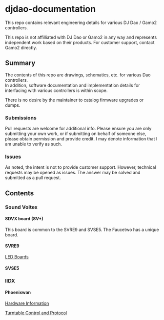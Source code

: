 # djdao-documentation
This repo contains relevant engineering details for various DJ Dao / Gamo2 controllers.

This repo is not affilliated with DJ Dao or Gamo2 in any way and represents independent work based on their products. For customer support, contact Gamo2 directly.

## Summary

The contents of this repo are drawings, schematics, etc. for various Dao controllers.  
In addition, software documentation and implementation details for interfacing with various controllers is within scope.

There is no desire by the maintainer to catalog firmware upgrades or dumps.

### Submissions

Pull requests are welcome for additional info. Please ensure you are only submitting your own work, or if submitting on behalf of someone else, please obtain permission and provide credit. I may denote information that I am unable to verify as such.

### Issues

As noted, the intent is not to provide customer support. However, technical requests may be opened as issues. The answer may be solved and submitted as a pull request.

## Contents

### Sound Voltex

#### SDVX board (SV*)

This board is common to the SVRE9 and SVSE5. The Faucetwo has a unique board.

#### SVRE9

[LED Boards](sound-voltex/svre9/led-board.md)

#### SVSE5

### IIDX

#### Phoenixwan

[Hardware Information](iidx/phoenixwan/hardware.md)

[Turntable Control and Protocol](iidx/phoenixwan/turntable-control.md)